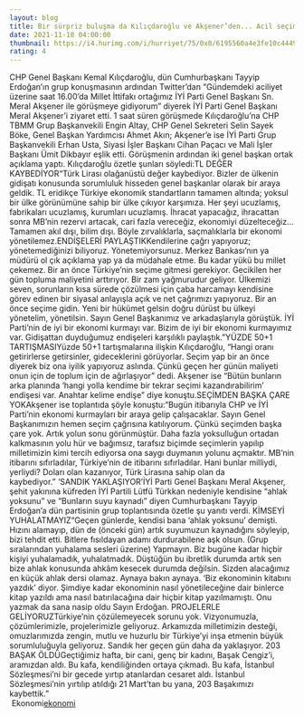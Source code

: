 ```yaml
--- 
layout: blog
title: Bir sürpriz buluşma da Kılıçdaroğlu ve Akşener’den... Acil seçim istediler
date: 2021-11-18 04:00:00
thumbnail: https://i4.hurimg.com/i/hurriyet/75/0x0/6195560a4e3fe10c444972d6.jpg
rating: 4
---
```

CHP Genel Başkanı Kemal Kılıçdaroğlu, dün Cumhurbaşkanı Tayyip Erdoğan’ın grup konuşmasının ardından Twitter’dan “Gündemdeki aciliyet üzerine saat 16.00’da Millet İttifakı ortağımız İYİ Parti Genel Başkanı Sn. Meral Akşener ile görüşmeye gidiyorum” diyerek İYİ Parti Genel Başkanı Meral Akşener’i ziyaret etti. 1 saat süren görüşmede Kılıçdaroğlu’na CHP TBMM Grup Başkanvekili Engin Altay, CHP Genel Sekreteri Selin Sayek Böke, Genel Başkan Yardımcısı Ahmet Akın; Akşener’e ise İYİ Parti Grup Başkanvekili Erhan Usta, Siyasi İşler Başkanı Cihan Paçacı ve Mali İşler Başkanı Ümit Dikbayır eşlik etti. Görüşmenin ardından iki genel başkan ortak açıklama yaptı. Kılıçdaroğlu özetle şunları söyledi:TL DEĞER KAYBEDİYOR“Türk Lirası olağanüstü değer kaybediyor. Bizler de ülkenin gidişatı konusunda sorumluluk hisseden genel başkanlar olarak bir araya geldik. TL eridikçe Türkiye ekonomik standartların tamamen altında; yoksul bir ülke görünümüne sahip bir ülke çıkıyor karşımıza. Her şeyi ucuzlamış, fabrikaları ucuzlamış, kurumları ucuzlamış. İhracat yapacağız, ihracattan sonra MB’nin rezervi artacak, cari fazla vereceğiz, ekonomiyi düzelteceğiz... Tamamen akıl dışı, bilim dışı. Böyle zırvalıklarla, saçmalıklarla bir ekonomi yönetilemez.ENDİŞELERİ PAYLAŞTIKKendilerine çağrı yapıyoruz; yönetemediğinizi biliyoruz. Yönetemiyorsunuz. Merkez Bankası’nın ya müdürü ol çık açıklama yap ya da müdahale etme. Bu kadar yükü bu millet çekemez. Bir an önce Türkiye’nin seçime gitmesi gerekiyor. Gecikilen her gün topluma maliyetini arttırıyor. Bir zam yağmurudur geliyor. Ülkemizi seven, sorunların kısa sürede çözülmesi için çaba harcamayı kendisine görev edinen bir siyasal anlayışla açık ve net çağrımızı yapıyoruz. Bir an önce seçime gidin. Yeni bir hükümet gelsin doğru dürüst bu ülkeyi yönetelim, yönetilsin. Sayın Genel Başkanımız ve arkadaşlarıyla görüştük. İYİ Parti’nin de iyi bir ekonomi kurmayı var. Bizim de iyi bir ekonomi kurmayımız var. Gidişattan duyduğumuz endişeleri karşılıklı paylaştık.”YÜZDE 50+1 TARTIŞMASIYüzde 50+1 tartışmalarına ilişkin Kılıçdaroğlu, “Hangi oranı getirirlerse getirsinler, gideceklerini görüyorlar. Seçim yap bir an önce diyerek biz ona iyilik yapıyoruz aslında. Çünkü geçen her günün maliyeti onun için de toplum için de ağırlaşıyor” dedi. Akşener ise “Bütün bunların arka planında ‘hangi yolla kendime bir tekrar seçimi kazandırabilirim’ endişesi var. Anahtar kelime endişe” diye konuştu.SEÇİMDEN BAŞKA ÇARE YOKAkşener ise toplantıda şöyle konuştu:“Bugün itibarıyla CHP ve İYİ Parti’nin ekonomi kurmayları bir araya gelip çalışacaklar. Sayın Genel Başkanımızın hemen seçim çağrısına katılıyorum. Çünkü seçimden başka çare yok. Artık yolun sonu görünmüştür. Daha fazla yoksulluğun ortadan kalkmasının yolu hür ve bağımsız, tarafsız biçimde seçimlerin yapılıp milletimizin kimi tercih ediyorsa ona saygı duymanın yolunu açmaktır. MB’nin itibarını sıfırladılar, Türkiye’nin de itibarını sıfırladılar. Hani bunlar milliydi, yerliydi? Doları olan kazanıyor, Türk Lirasına sahip olan da kaybediyor.” ‘SANDIK YAKLAŞIYOR’İYİ Parti Genel Başkanı Meral Akşener, şehit yakınına küfreden İYİ Partili Lütfü Türkkan nedeniyle kendisine “ahlak yoksunu” ve “Bunların suyu kaynadı” diyen Cumhurbaşkanı Tayyip Erdoğan’a dün partisinin grup toplantısında özetle şu yanıtı verdi. KİMSEYİ YUHALATMAYIZ“Geçen günlerde, kendisi bana ‘ahlak yoksunu’ demişti. Hızını alamayıp, dün de (önceki gün) artık suyumuzun kaynadığını söyleyip, bizi tehdit etti. Bitlere fısıldayan adamı durdurabilene aşk olsun. (Grup sıralarından yuhalama sesleri üzerine) Yapmayın. Biz bugüne kadar hiçbir kişiyi yuhalamadık, yuhalatmadık. Düştüğün bu ibretlik durumda artık sen bize ahlak konusunda ahkâm kesecek durumda değilsin. Sizden alacağımız en küçük ahlak dersi olamaz. Aynaya bakın aynaya. ‘Biz ekonominin kitabını yazdık’ diyor. Şimdiye kadar ekonominin nasıl yönetileceğine dair binlerce kitap yazıldı ama nasıl batırılacağına dair hiçbir kitap yazılmamıştı. Onu yazmak da sana nasip oldu Sayın Erdoğan. PROJELERLE GELİYORUZTürkiye’nin çözülemeyecek sorunu yok. Vizyonumuzla, çözümlerimizle, projelerimizle geliyoruz. Arkamızda milletimizin desteği, omuzlarımızda zengin, mutlu ve huzurlu bir Türkiye’yi inşa etmenin büyük sorumluluğuyla geliyoruz. Sandık her geçen gün daha da yaklaşıyor. 203 BAŞAK ÖLDÜGeçtiğimiz hafta, bir cani, genç bir kadını, Başak Cengiz’i, aramızdan aldı. Bu kafa, kendiliğinden ortaya çıkmadı. Bu kafa, İstanbul Sözleşmesi’ni bir gecede yırtıp atanlardan cesaret aldı. İstanbul Sözleşmesi’nin yırtılıp atıldığı 21 Mart’tan bu yana, 203 Başakımızı kaybettik.”</br>&nbsp;Ekonomi<a href="Ekonomi">ekonomi</a>